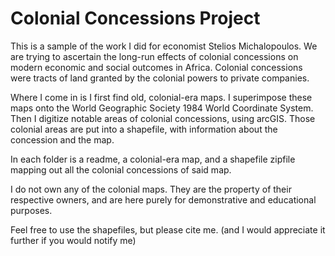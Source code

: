 # Colonial Concessions Project

This is a sample of the work I did for economist Stelios Michalopoulos. We are trying to ascertain the long-run effects of colonial concessions on modern economic and social outcomes in Africa. Colonial concessions were tracts of land granted by the colonial powers to private companies.

Where I come in is I first find old, colonial-era maps. I superimpose these maps onto the World Geographic Society 1984 World Coordinate System. Then I digitize notable areas of colonial concessions, using arcGIS. Those colonial areas are put into a shapefile, with information about the concession and the map.

In each folder is a readme, a colonial-era map, and a shapefile zipfile mapping out all the colonial concessions of said map.

I do not own any of the colonial maps. They are the property of their respective owners, and are here purely for demonstrative and educational purposes.

Feel free to use the shapefiles, but please cite me. (and I would appreciate it further if you would notify me)
